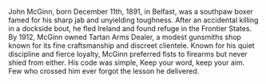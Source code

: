John McGinn, born December 11th, 1891, in Belfast, was a southpaw boxer famed for his sharp jab and unyielding toughness. After an accidental killing in a dockside bout, he fled Ireland and found refuge in the Frontier States. By 1912, McGinn owned Tartan Arms Dealer, a modest gunsmiths shop known for its fine craftsmanship and discreet clientele. Known for his quiet discipline and fierce loyalty, McGinn preferred fists to firearms but never shied from either. His code was simple, Keep your word, keep your aim. Few who crossed him ever forgot the lesson he delivered.